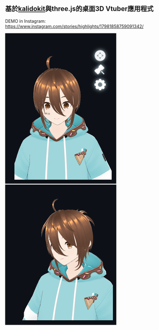 ## 基於[kalidokit](https://github.com/yeemachine/kalidokit)與three.js的桌面3D Vtuber應用程式
DEMO in Instagram: https://www.instagram.com/stories/highlights/17981858759091342/

<img src="./螢幕擷取畫面 2023-08-02 212020.png">
<img src="./螢幕擷取畫面 2023-08-02 212111.png">